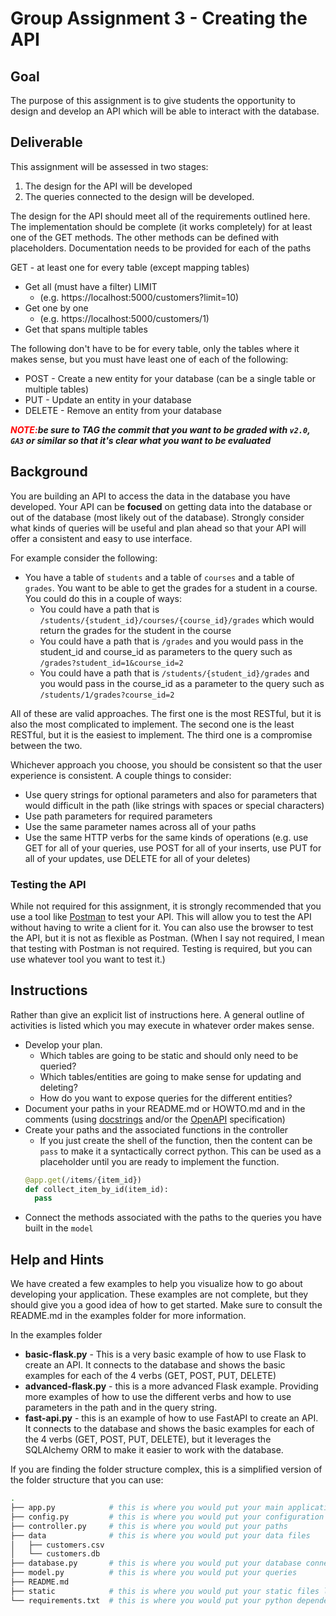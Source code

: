 # Group Assignment 3 - Creating the API

## Goal
The purpose of this assignment is to give students the opportunity to design and develop an API which will be able to interact with the database.

## Deliverable
This assignment will be assessed in two stages:
1. The design for the API will be developed
2. The queries connected to the design will be developed.

The design for the API should meet all of the requirements outlined here.  The implementation should be complete (it works completely) for at least one of the GET methods.  The other methods can be defined with placeholders.  Documentation needs to be provided for each of the paths

GET - at least one for every table (except mapping tables)
- Get all (must have a filter) LIMIT
  - (e.g. https://localhost:5000/customers?limit=10)
- Get one by one
  - (e.g. https://localhost:5000/customers/1)
- Get that spans multiple tables

The following don't have to be for every table, only the tables where it makes sense, but you must have least one of each of the following:
* POST - Create a new entity for your database (can be a single table or multiple tables)
* PUT - Update an entity in your database
* DELETE - Remove an entity from your database

***<span style="color:red">NOTE:</span>be sure to TAG the commit that you want to be graded with `v2.0`, `GA3` or similar so that it's clear what you want to be evaluated***

## Background
You are building an API to access the data in the database you have developed.  Your API can be **focused** on getting data into the database or out of the database (most likely out of the database).  Strongly consider what kinds of queries will be useful and plan ahead so that your API will offer a consistent and easy to use interface.

For example consider the following:
* You have a table of `students` and a table of `courses` and a table of `grades`.  You want to be able to get the grades for a student in a course.  You could do this in a couple of ways:
  * You could have a path that is `/students/{student_id}/courses/{course_id}/grades` which would return the grades for the student in the course
  * You could have a path that is `/grades` and you would pass in the student_id and course_id as parameters to the query such as `/grades?student_id=1&course_id=2`
  * You could have a path that is `/students/{student_id}/grades` and you would pass in the course_id as a parameter to the query such as `/students/1/grades?course_id=2`

All of these are valid approaches.  The first one is the most RESTful, but it is also the most complicated to implement.  The second one is the least RESTful, but it is the easiest to implement.  The third one is a compromise between the two.

Whichever approach you choose, you should be consistent so that the user experience is consistent.  A couple things to consider:
* Use query strings for optional parameters and also for parameters that would difficult in the path (like strings with spaces or special characters)
* Use path parameters for required parameters
* Use the same parameter names across all of your paths
* Use the same HTTP verbs for the same kinds of operations (e.g. use GET for all of your queries, use POST for all of your inserts, use PUT for all of your updates, use DELETE for all of your deletes)

### Testing the API
While not required for this assignment, it is strongly recommended that you use a tool like [Postman](https://www.postman.com/) to test your API.  This will allow you to test the API without having to write a client for it.  You can also use the browser to test the API, but it is not as flexible as Postman.  (When I say not required, I mean that testing with Postman is not required.  Testing is required, but you can use whatever tool you want to test it.)

## Instructions
Rather than give an explicit list of instructions here.  A general outline of activities is listed which you may execute in whatever order makes sense.

* Develop your plan.  
  * Which tables are going to be static and should only need to be queried?            
  * Which tables/entities are going to make sense for updating and deleting?
  * How do you want to expose queries for the different entities?
* Document your paths in your README.md or HOWTO.md and in the comments (using [docstrings](https://www.programiz.com/python-programming/docstrings) and/or the [OpenAPI](https://swagger.io/docs/specification/about/) specification)
* Create your paths and the associated functions in the controller
  * If you just create the shell of the function, then the content can be `pass` to make it a syntactically correct python.  This can be used as a placeholder until you are ready to implement the function.
  ```python
  @app.get(/items/{item_id})
  def collect_item_by_id(item_id):
    pass
  ```
* Connect the methods associated with the paths to the queries you have built in the `model`

## Help and Hints
We have created a few examples to help you visualize how to go about developing your application.  These examples are not complete, but they should give you a good idea of how to get started.  Make sure to consult the README.md in the examples folder for more information.

In the examples folder
- **basic-flask.py** - This is a very basic example of how to use Flask to create an API.  It connects to the database and shows the basic examples for each of the 4 verbs (GET, POST, PUT, DELETE)
- **advanced-flask.py** - this is a more advanced Flask example.  Providing more examples of how to use the different verbs and how to use parameters in the path and in the query string.
- **fast-api.py** - this is an example of how to use FastAPI to create an API.  It connects to the database and shows the basic examples for each of the 4 verbs (GET, POST, PUT, DELETE), but it leverages the SQLAlchemy ORM to make it easier to work with the database.

If you are finding the folder structure complex, this is a simplified version of the folder structure that you can use:
```bash
.
├── app.py            # this is where you would put your main application
├── config.py         # this is where you would put your configuration information
├── controller.py     # this is where you would put your paths
├── data              # this is where you would put your data files
│   ├── customers.csv
│   └── customers.db
├── database.py       # this is where you would put your database connection
├── model.py          # this is where you would put your queries
├── README.md
├── static            # this is where you would put your static files like images, css, javascript, etc.
└── requirements.txt  # this is where you would put your python dependencies

```

